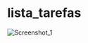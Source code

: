 # lista_tarefas

![Screenshot_1](https://user-images.githubusercontent.com/37937945/123801727-ed362080-d8c0-11eb-9458-dae864a13956.png)
